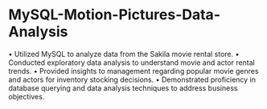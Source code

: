# MySQL-Motion-Pictures-Data-Analysis
•	Utilized MySQL to analyze data from the Sakila movie rental store.
•	Conducted exploratory data analysis to understand movie and actor rental trends.
•	Provided insights to management regarding popular movie genres and actors for inventory stocking decisions.
•	Demonstrated proficiency in database querying and data analysis techniques to address business objectives.
